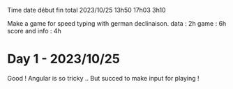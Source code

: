 


Time 
date       début   fin   total
2023/10/25  13h50  17h03  3h10

Make a game for speed typing with german declinaison. 
data : 2h
game : 6h
score and info : 4h

# Day 1 - 2023/10/25

Good ! Angular is so tricky .. But succed to make input for playing !


